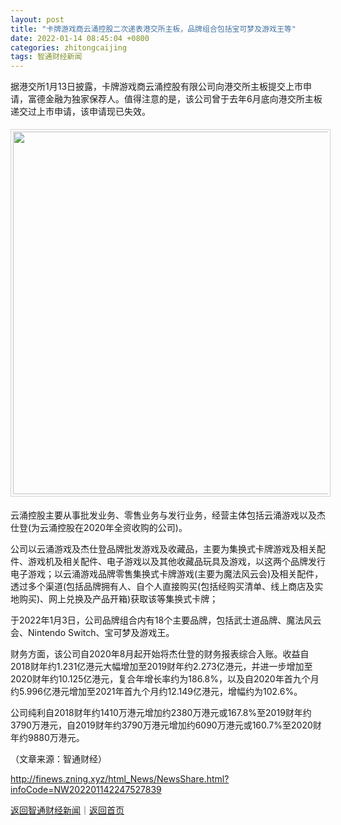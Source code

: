 ```yaml
---
layout: post
title: "卡牌游戏商云涌控股二次递表港交所主板，品牌组合包括宝可梦及游戏王等"
date: 2022-01-14 08:45:04 +0800
categories: zhitongcaijing
tags: 智通财经新闻
---
```

<p>据港交所1月13日披露，卡牌游戏商云涌控股有限公司向港交所主板提交上市申请，富德金融为独家保荐人。值得注意的是，该公司曾于去年6月底向港交所主板递交过上市申请，该申请现已失效。</p>
 <center><img src="https://dfscdn.dfcfw.com/download/D25706553095470733432_w942h781.jpg" width="580" emheight="481" orginial_src="https://dfscdn.dfcfw.com/download/D25706553095470733432_w942h781_o.jpg" style="border:#d1d1d1 1px solid;padding:3px;margin:5px 0;" /></center><p>云涌控股主要从事批发业务、零售业务与发行业务，经营主体包括云涌游戏以及杰仕登(为云涌控股在2020年全资收购的公司)。</p>
 <p>公司以云涌游戏及杰仕登品牌批发游戏及收藏品，主要为集换式卡牌游戏及相关配件、游戏机及相关配件、电子游戏以及其他收藏品玩具及游戏，以这两个品牌发行电子游戏；以云涌游戏品牌零售集换式卡牌游戏(主要为魔法风云会)及相关配件，透过多个渠道(包括品牌拥有人、自个人直接购买(包括经购买清单、线上商店及实地购买)、网上兑换及产品开箱)获取该等集换式卡牌；</p>
 <p>于2022年1月3日，公司品牌组合内有18个主要品牌，包括武士道品牌、魔法风云会、Nintendo Switch、宝可梦及游戏王。</p>
 <p>财务方面，该公司自2020年8月起开始将杰仕登的财务报表综合入账。收益自2018财年约1.231亿港元大幅增加至2019财年约2.273亿港元，并进一步增加至2020财年约10.125亿港元，复合年增长率约为186.8%，以及自2020年首九个月约5.996亿港元增加至2021年首九个月约12.149亿港元，增幅约为102.6%。</p>
 <p>公司纯利自2018财年约1410万港元增加约2380万港元或167.8%至2019财年约3790万港元，自2019财年约3790万港元增加约6090万港元或160.7%至2020财年约9880万港元。</p><p class="em_media">（文章来源：智通财经）</p>

<http://finews.zning.xyz/html_News/NewsShare.html?infoCode=NW202201142247527839>

[返回智通财经新闻](//finews.withounder.com/category/zhitongcaijing.html)｜[返回首页](//finews.withounder.com/)